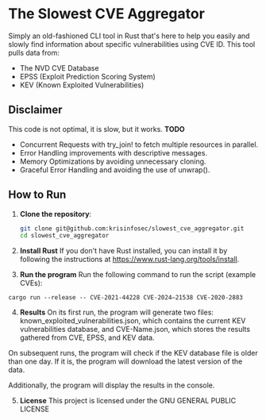# The Slowest CVE Aggregator
Simply an old-fashioned CLI tool in Rust that's here to help you easily and slowly find information about specific vulnerabilities using CVE ID.
This tool pulls data from:
- The NVD CVE Database
- EPSS (Exploit Prediction Scoring System)
- KEV (Known Exploited Vulnerabilities)

## Disclaimer
This code is not optimal, it is slow, but it works.
**TODO**
- Concurrent Requests with try_join! to fetch multiple resources in parallel.
- Error Handling improvements with descriptive messages.
- Memory Optimizations by avoiding unnecessary cloning.
- Graceful Error Handling and avoiding the use of unwrap().

## How to Run

1. **Clone the repository**:
   ```bash
   git clone git@github.com:krisinfosec/slowest_cve_aggregator.git
   cd slowest_cve_aggregator
   ```

2. **Install Rust**
If you don't have Rust installed, you can install it by following the instructions at https://www.rust-lang.org/tools/install.

3. **Run the program**
Run the following command to run the script (example CVEs):
```
cargo run --release -- CVE-2021-44228 CVE-2024–21538 CVE-2020-2883
```

4. **Results**
On its first run, the program will generate two files: known_exploited_vulnerabilities.json, which contains the current KEV vulnerabilities database, and CVE-Name.json, which stores the results gathered from CVE, EPSS, and KEV data.

On subsequent runs, the program will check if the KEV database file is older than one day. If it is, the program will download the latest version of the data.

Additionally, the program will display the results in the console.

5. **License**
This project is licensed under the GNU GENERAL PUBLIC LICENSE

